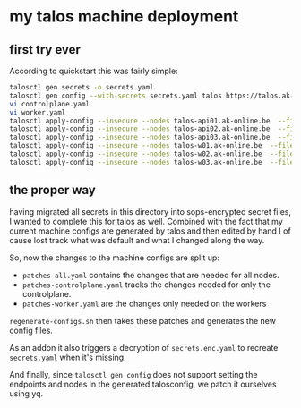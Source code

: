 # my talos machine deployment

## first try ever

According to quickstart this was fairly simple:

```sh
talosctl gen secrets -o secrets.yaml
talosctl gen config --with-secrets secrets.yaml talos https://talos.ak-online.be:6443
vi controlplane.yaml
vi worker.yaml
talosctl apply-config --insecure --nodes talos-api01.ak-online.be  --file controlplane.yaml
talosctl apply-config --insecure --nodes talos-api02.ak-online.be  --file controlplane.yaml
talosctl apply-config --insecure --nodes talos-api03.ak-online.be  --file controlplane.yaml
talosctl apply-config --insecure --nodes talos-w01.ak-online.be  --file worker.yaml
talosctl apply-config --insecure --nodes talos-w02.ak-online.be  --file worker.yaml
talosctl apply-config --insecure --nodes talos-w03.ak-online.be  --file worker.yaml
```

## the proper way

having migrated all secrets in this directory into sops-encrypted secret files,
I wanted to complete this for talos as well. Combined with the fact that my
current machine configs are generated by talos and then edited by hand I of
cause lost track what was default and what I changed along the way.

So, now the changes to the machine configs are split up:

- `patches-all.yaml` contains the changes that are needed for all nodes.
- `patches-controlplane.yaml` tracks the changes needed for only the controlplane.
- `patches-worker.yaml` are the changes only needed on the workers

`regenerate-configs.sh` then takes these patches and generates the new config files.

As an addon it also triggers a decryption of `secrets.enc.yaml` to recreate `secrets.yaml` when it's missing.

And finally, since `talosctl gen config` does not support setting the endpoints and nodes in the generated talosconfig, we patch it ourselves using yq.

